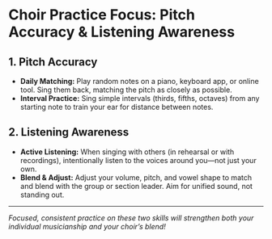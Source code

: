 # Choir Practice Focus: Pitch Accuracy & Listening Awareness

## 1. Pitch Accuracy

- **Daily Matching:** Play random notes on a piano, keyboard app, or online tool. Sing them back, matching the pitch as closely as possible.
- **Interval Practice:** Sing simple intervals (thirds, fifths, octaves) from any starting note to train your ear for distance between notes.

## 2. Listening Awareness

- **Active Listening:** When singing with others (in rehearsal or with recordings), intentionally listen to the voices around you—not just your own.
- **Blend & Adjust:** Adjust your volume, pitch, and vowel shape to match and blend with the group or section leader. Aim for unified sound, not standing out.

---

*Focused, consistent practice on these two skills will strengthen both your individual musicianship and your choir’s blend!*